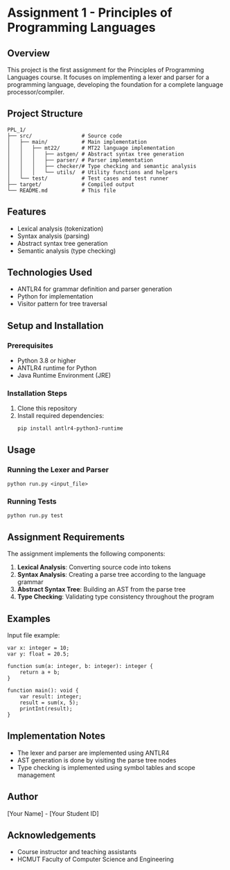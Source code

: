 # Assignment 1 - Principles of Programming Languages

## Overview

This project is the first assignment for the Principles of Programming Languages course. It focuses on implementing a lexer and parser for a programming language, developing the foundation for a complete language processor/compiler.

## Project Structure

```
PPL_1/
├── src/                # Source code
│   ├── main/           # Main implementation
│   │   ├── mt22/       # MT22 language implementation
│   │   │   ├── astgen/ # Abstract syntax tree generation
│   │   │   ├── parser/ # Parser implementation
│   │   │   ├── checker/# Type checking and semantic analysis
│   │   │   └── utils/  # Utility functions and helpers
│   └── test/           # Test cases and test runner
├── target/             # Compiled output
└── README.md           # This file
```

## Features

- Lexical analysis (tokenization)
- Syntax analysis (parsing)
- Abstract syntax tree generation
- Semantic analysis (type checking)

## Technologies Used

- ANTLR4 for grammar definition and parser generation
- Python for implementation
- Visitor pattern for tree traversal

## Setup and Installation

### Prerequisites

- Python 3.8 or higher
- ANTLR4 runtime for Python
- Java Runtime Environment (JRE)

### Installation Steps

1. Clone this repository
2. Install required dependencies:
   ```
   pip install antlr4-python3-runtime
   ```

## Usage

### Running the Lexer and Parser

```
python run.py <input_file>
```

### Running Tests

```
python run.py test
```

## Assignment Requirements

The assignment implements the following components:

1. **Lexical Analysis**: Converting source code into tokens
2. **Syntax Analysis**: Creating a parse tree according to the language grammar
3. **Abstract Syntax Tree**: Building an AST from the parse tree
4. **Type Checking**: Validating type consistency throughout the program

## Examples

Input file example:

```
var x: integer = 10;
var y: float = 20.5;

function sum(a: integer, b: integer): integer {
    return a + b;
}

function main(): void {
    var result: integer;
    result = sum(x, 5);
    printInt(result);
}
```

## Implementation Notes

- The lexer and parser are implemented using ANTLR4
- AST generation is done by visiting the parse tree nodes
- Type checking is implemented using symbol tables and scope management

## Author

[Your Name] - [Your Student ID]

## Acknowledgements

- Course instructor and teaching assistants
- HCMUT Faculty of Computer Science and Engineering
